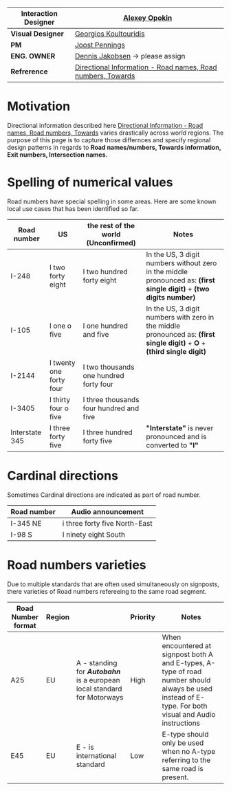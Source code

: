 | **Interaction Designer** | [Alexey Opokin](https://tomtom.atlassian.net/wiki/people/70121:e8cb7861-9079-4b92-b96d-bfe8cd882680?ref=confluence) |
|---|---|
| **Visual Designer** | [Georgios Koultouridis](https://tomtom.atlassian.net/wiki/people/5be2fd44649a737c2342afbe?ref=confluence) |
| **PM** | [Joost Pennings](https://tomtom.atlassian.net/wiki/people/712020:a6d50cb1-97be-4a9a-a279-3fbb3e2e1799?ref=confluence) |
| **ENG. OWNER** | [Dennis Jakobsen](https://tomtom.atlassian.net/wiki/people/712020:c273d0e3-9a2a-456c-ad2f-6f56ca0e12b3?ref=confluence) → please assign |
| **Refrerence** | [Directional Information \- Road names, Road numbers, Towards](https://github.com/tomtom-internal/nie-ux-spec/blob/main/Guidance%20Framework%20-%20Methods%20%26%20Components/Directional%20Information%20-%20Road%20names%2C%20Road%20numbers%2C%20Towards%20/Directional_Information-Road-names_Road-numbers_Towards.md) |

Motivation
==========

Directional information described here [Directional Information - Road names, Road numbers, Towards](https://github.com/tomtom-internal/nie-ux-spec/blob/main/Guidance%20Framework%20-%20Methods%20%26%20Components/Directional%20Information%20-%20Road%20names%2C%20Road%20numbers%2C%20Towards%20/Directional_Information-Road-names_Road-numbers_Towards.md) varies drastically across world regions. The purpose of this page is to capture those differnces and specify regional design patterns in regards to **Road names/numbers, Towards information, Exit numbers, Intersection names.**



Spelling of numerical values
============================

Road numbers have special spelling in some areas. Here are some known local use cases that has been identified so far.

| **Road number** | **US** | **the rest of the world**  **(Unconfirmed)** | **Notes** |
|---|---|---|---|
| I\-248 | I two forty eight | I two hundred forty eight | In the US, 3 digit numbers without zero in the middle pronounced as: **(first single digit)** \+ **(two digits number)** |
| I\-105 | I one o five | I one hundred and five | In the US, 3 digit numbers with zero in the middle pronounced as: **(first single digit)** \+ **O** \+ **(third single digit)** |
| I\-2144 | I twenty one forty four | I two thousands one hundred forty four |  |
| I\-3405 | I thirty four o five | I three thousands four hundred and five |  |
| Interstate 345 | I three forty five | I three hundred forty five | **"Interstate"** is never pronounced and is converted to **"I"** |

Cardinal directions
===================

Sometimes Cardinal directions are indicated as part of road number.

| **Road number** | **Audio announcement** |
|---|---|
| I\-345 NE | i three forty five North\-East |
| I\-98 S | I ninety eight South |

Road numbers varieties
======================



Due to multiple standards that are often used simultaneously on signposts, there varieties of Road numbers refereeing to the same road segment.

| **Road Number format** | **Region** |  | **Priority** | **Notes** |
|---|---|---|---|---|
| A25 | EU | A \- standing for ***Autobahn*** is a european local standard for Motorways | High | When encountered at signpost both A and E\-types, A\-type of road number should always be used instead of E\-type. For both visual and Audio instructions |
| E45 | EU | E \- is international standard | Low | E\-type should only be used when no A\-type referring to the same road is present. |